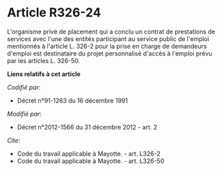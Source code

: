 # Article R326-24

L'organisme privé de placement qui a conclu un contrat de prestations de services avec l'une des entités participant au
service public de l'emploi mentionnés à l'article L. 326-2 pour la prise en charge de demandeurs d'emploi est destinataire du
projet personnalisé d'accès à l'emploi prévu par les articles L. 326-50.

**Liens relatifs à cet article**

_Codifié par_:

  - Décret n°91-1263 du 16 décembre 1991

_Modifié par_:

  - Décret n°2012-1566 du 31 décembre 2012 - art. 2

_Cite_:

  - Code du travail applicable à Mayotte. - art. L326-2
  - Code du travail applicable à Mayotte. - art. L326-50
